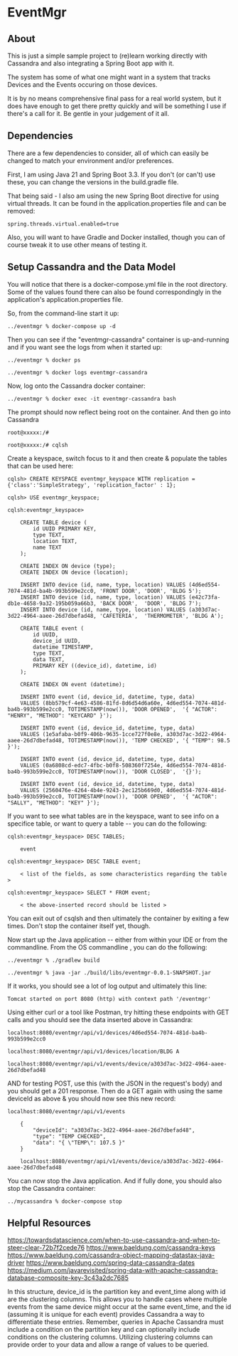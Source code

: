 # EventMgr

## About

This is just a simple sample project to (re)learn working directly with Cassandra and also integrating a Spring Boot app with it.

The system has some of what one might want in a system that tracks Devices and the Events occuring on those devices.  

It is by no means comprehensive final pass for a real world system, but it does have enough to get there pretty quickly and will be something I use if there's a call for it.  Be gentle in your judgement of it all.

## Dependencies

There are a few dependencies to consider, all of which can easily be changed to match your environment and/or preferences.

First, I am using Java 21 and Spring Boot 3.3.  If you don't (or can't) use these, you can change the versions in the build.gradle file.  

That being said - I also am using the new Spring Boot directive for using virtual threads.  It can be found in the application.properties file and can be removed:

    spring.threads.virtual.enabled=true

Also, you will want to have Gradle and Docker installed, though you can of course tweak it to use other means of testing it.

## Setup Cassandra and the Data Model

You will notice that there is a docker-compose.yml file in the root directory.  Some of the values found there can also be found correspondingly in the application's application.properties file.

So, from the command-line start it up:

    ../eventmgr % docker-compose up -d

Then you can see if the "eventmgr-cassandra" container is up-and-running and if you want see the logs from when it started up:

    ../eventmgr % docker ps

    ../eventmgr % docker logs eventmgr-cassandra

Now, log onto the Cassandra docker container:

    ../eventmgr % docker exec -it eventmgr-cassandra bash

The prompt should now reflect being root on the container.  And then go into Cassandra

    root@xxxxx:/#

    root@xxxxx:/# cqlsh

Create a keyspace, switch focus to it and then create & populate the tables that can be used here:

    cqlsh> CREATE KEYSPACE eventmgr_keyspace WITH replication = {'class':'SimpleStrategy', 'replication_factor' : 1};

    cqlsh> USE eventmgr_keyspace;

    cqlsh:eventmgr_keyspace> 

        CREATE TABLE device (
            id UUID PRIMARY KEY,
            type TEXT,
            location TEXT,
            name TEXT
        );

        CREATE INDEX ON device (type);
        CREATE INDEX ON device (location);

        INSERT INTO device (id, name, type, location) VALUES (4d6ed554-7074-481d-ba4b-993b599e2cc0, 'FRONT DOOR', 'DOOR', 'BLDG 5');
        INSERT INTO device (id, name, type, location) VALUES (e42c73fa-db1e-4658-9a32-195b059a66b3, 'BACK DOOR',  'DOOR', 'BLDG 7');
        INSERT INTO device (id, name, type, location) VALUES (a303d7ac-3d22-4964-aaee-26d7dbefad48, 'CAFETERIA',  'THERMOMETER', 'BLDG A');

        CREATE TABLE event (
            id UUID,
            device_id UUID,
            datetime TIMESTAMP,
            type TEXT,
            data TEXT,
            PRIMARY KEY ((device_id), datetime, id)
        );

        CREATE INDEX ON event (datetime);

        INSERT INTO event (id, device_id, datetime, type, data)
        VALUES (8bb579cf-4e63-4586-81fd-8d6d54d6a60e, 4d6ed554-7074-481d-ba4b-993b599e2cc0, TOTIMESTAMP(now()), 'DOOR OPENED',  '{ "ACTOR": "HENRY", "METHOD": "KEYCARD" }');

        INSERT INTO event (id, device_id, datetime, type, data)
        VALUES (1e5afaba-b0f9-406b-9635-1cce727f0e8e, a303d7ac-3d22-4964-aaee-26d7dbefad48, TOTIMESTAMP(now()), 'TEMP CHECKED', '{ "TEMP": 98.5 }');

        INSERT INTO event (id, device_id, datetime, type, data)
        VALUES (0a6808cd-edc7-4fbc-b0f8-508360f7254e, 4d6ed554-7074-481d-ba4b-993b599e2cc0, TOTIMESTAMP(now()), 'DOOR CLOSED',  '{}');

        INSERT INTO event (id, device_id, datetime, type, data)
        VALUES (2560476e-4264-4b4e-9243-2ec125b669d0, 4d6ed554-7074-481d-ba4b-993b599e2cc0, TOTIMESTAMP(now()), 'DOOR OPENED',  '{ "ACTOR": "SALLY", "METHOD": "KEY" }');

If you want to see what tables are in the keyspace, want to see info on a specifice table, or want to query a table -- you can do the following:

    cqlsh:eventmgr_keyspace> DESC TABLES;

        event

    cqlsh:eventmgr_keyspace> DESC TABLE event;
    
        < list of the fields, as some characteristics regarding the table >

    cqlsh:eventmgr_keyspace> SELECT * FROM event;

        < the above-inserted record should be listed >

You can exit out of csqlsh and then ultimately the container by exiting a few times.  Don't stop the container itself yet, though.

Now start up the Java application -- either from within your IDE or from the commandline.  From the OS commandline , you can do the following:

    ../eventmgr % ./gradlew build

    ../eventmgr % java -jar ./build/libs/eventmgr-0.0.1-SNAPSHOT.jar

If it works, you should see a lot of log output and ultimately this line:

    Tomcat started on port 8080 (http) with context path '/eventmgr'

Using either curl or a tool like Postman, try hitting these endpoints with GET calls and you should see the data inserted above in Cassandra:

    localhost:8080/eventmgr/api/v1/devices/4d6ed554-7074-481d-ba4b-993b599e2cc0

    localhost:8080/eventmgr/api/v1/devices/location/BLDG A

    localhost:8080/eventmgr/api/v1/events/device/a303d7ac-3d22-4964-aaee-26d7dbefad48

AND for testing POST, use this (with the JSON in the request's body) and you should get a 201 response.  Then do a GET again with using the same deviceId as above & you should now see this new record:

    localhost:8080/eventmgr/api/v1/events

        {
            "deviceId": "a303d7ac-3d22-4964-aaee-26d7dbefad48",
            "type": "TEMP CHECKED",
            "data": "{ \"TEMP\": 107.5 }"
        }

        localhost:8080/eventmgr/api/v1/events/device/a303d7ac-3d22-4964-aaee-26d7dbefad48

You can now stop the Java application.  And if fully done, you should also stop the Cassandra container:

    ../mycassandra % docker-compose stop

## Helpful Resources

https://towardsdatascience.com/when-to-use-cassandra-and-when-to-steer-clear-72b7f2cede76
https://www.baeldung.com/cassandra-keys
https://www.baeldung.com/cassandra-object-mapping-datastax-java-driver
https://www.baeldung.com/spring-data-cassandra-dates
https://medium.com/javarevisited/spring-data-with-apache-cassandra-database-composite-key-3c43a2dc7685



In this structure, device_id is the partition key and event_time along with id are the clustering columns.
This allows you to handle cases where multiple events from the same device might occur at the same event_time, and the id (assuming it is unique for each event) provides Cassandra a way to differentiate these entries.
Remember, queries in Apache Cassandra must include a condition on the partition key and can optionally include conditions on the clustering columns. Utilizing clustering columns can provide order to your data and allow a range of values to be queried.